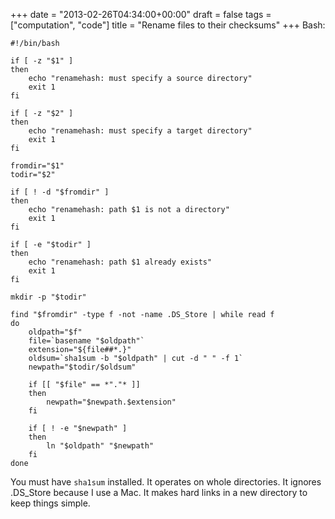 +++
date = "2013-02-26T04:34:00+00:00"
draft = false
tags = ["computation", "code"]
title = "Rename files to their checksums"
+++
Bash:

	#!/bin/bash

	if [ -z "$1" ]
	then
	    echo "renamehash: must specify a source directory"
	    exit 1
	fi

	if [ -z "$2" ]
	then
	    echo "renamehash: must specify a target directory"
	    exit 1
	fi

	fromdir="$1"
	todir="$2"

	if [ ! -d "$fromdir" ]
	then
	    echo "renamehash: path $1 is not a directory"
	    exit 1
	fi

	if [ -e "$todir" ]
	then
	    echo "renamehash: path $1 already exists"
	    exit 1
	fi

	mkdir -p "$todir"

	find "$fromdir" -type f -not -name .DS_Store | while read f
	do
	    oldpath="$f"
	    file=`basename "$oldpath"`
	    extension="${file##*.}"
	    oldsum=`sha1sum -b "$oldpath" | cut -d " " -f 1`
	    newpath="$todir/$oldsum"

	    if [[ "$file" == *"."* ]]
	    then
	        newpath="$newpath.$extension"
	    fi

	    if [ ! -e "$newpath" ]
	    then
	        ln "$oldpath" "$newpath"
	    fi
	done

You must have `sha1sum` installed. It operates on whole directories. It ignores .DS_Store because I use a Mac. It makes hard links in a new directory to keep things simple.